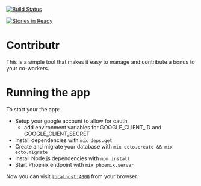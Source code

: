 

[![Build Status](https://travis-ci.org/IngageGroup/Contributr.svg?branch=master)](https://travis-ci.org/IngageGroup/Contributr)


[![Stories in Ready](https://badge.waffle.io/IngageGroup/Contributr.png?label=ready&title=Ready)](https://waffle.io/IngageGroup/Contributr)


# Contributr

This is a simple tool that makes it easy to manage and contribute a bonus to your co-workers. 

# Running the app

To start your the app:
  
  * Setup your google account to allow for oauth
    * add environment variables for GOOGLE_CLIENT_ID and GOOGLE_CLIENT_SECRET
  * Install dependencies with `mix deps.get`
  * Create and migrate your database with `mix ecto.create && mix ecto.migrate`
  * Install Node.js dependencies with `npm install`
  * Start Phoenix endpoint with `mix phoenix.server`

Now you can visit [`localhost:4000`](http://localhost:4000) from your browser.

